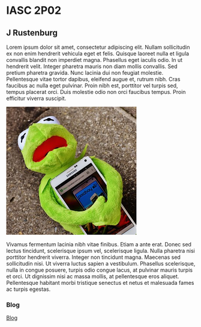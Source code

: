 # IASC 2P02
## J Rustenburg

Lorem ipsum dolor sit amet, consectetur adipiscing elit. Nullam sollicitudin ex non enim hendrerit vehicula eget et felis. Quisque laoreet nulla et ligula convallis blandit non imperdiet magna. Phasellus eget iaculis odio. In ut hendrerit velit. Integer pharetra mauris non diam mollis convallis. Sed pretium pharetra gravida. Nunc lacinia dui non feugiat molestie. Pellentesque vitae tortor dapibus, eleifend augue et, rutrum nibh. Cras faucibus ac nulla eget pulvinar. Proin nibh est, porttitor vel turpis sed, tempus placerat orci. Duis molestie odio non orci faucibus tempus. Proin efficitur viverra suscipit.

![](images2/kermit-1704932__340.jpg)

Vivamus fermentum lacinia nibh vitae finibus. Etiam a ante erat. Donec sed lectus tincidunt, scelerisque ipsum vel, scelerisque ligula. Nulla pharetra nisi porttitor hendrerit viverra. Integer non tincidunt magna. Maecenas sed sollicitudin nisi. Ut viverra luctus sapien a vestibulum. Phasellus scelerisque, nulla in congue posuere, turpis odio congue lacus, at pulvinar mauris turpis et orci. Ut dignissim nisi ac massa mollis, at pellentesque eros aliquet. Pellentesque habitant morbi tristique senectus et netus et malesuada fames ac turpis egestas.

### Blog

[Blog](/blog)
